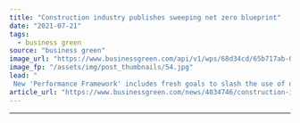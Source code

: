 ```yaml
---
title: "Construction industry publishes sweeping net zero blueprint"
date: "2021-07-21"
tags: 
  - business green
source: "business green"
image_url: "https://www.businessgreen.com/api/v1/wps/68d34cd/65b717ab-089b-458e-aa3b-78f2d2f1985f/9/construction-for-web-185x114.jpg"
image_fp: "/assets/img/post_thumbnails/54.jpg"
lead: "
 New 'Performance Framework' includes fresh goals to slash the use of diesel equipment, drastically improve building energy efficiency, and help enable transport decarbonisation ..."
article_url: "https://www.businessgreen.com/news/4034746/construction-industry-publishes-sweeping-net-zero-blueprint"
---
```


---
